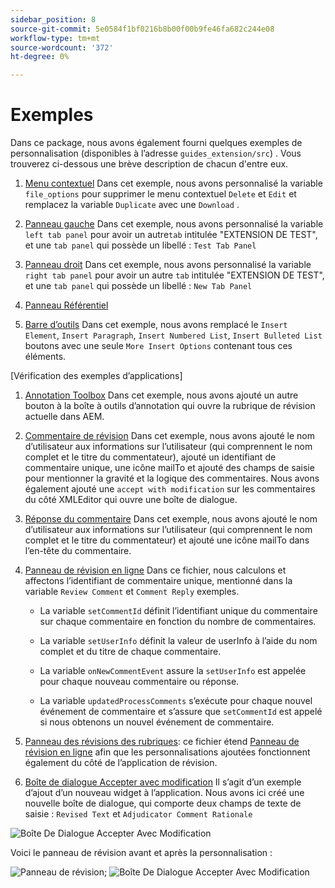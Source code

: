 ```yaml
---
sidebar_position: 8
source-git-commit: 5e0584f1bf0216b8b00f00b9fe46fa682c244e08
workflow-type: tm+mt
source-wordcount: '372'
ht-degree: 0%

---
```



# Exemples

Dans ce package, nous avons également fourni quelques exemples de personnalisation (disponibles à l’adresse `guides_extension/src`) . Vous trouverez ci-dessous une brève description de chacun d&#39;entre eux.

1. [Menu contextuel](./../../src/file_options.ts)
Dans cet exemple, nous avons personnalisé la variable `file_options` pour supprimer le menu contextuel `Delete` et `Edit` et remplacez la variable `Duplicate` avec une `Download` .

2. [Panneau gauche](../../src/left_panel_container.ts)
Dans cet exemple, nous avons personnalisé la variable `left tab panel` pour avoir un autre`tab` intitulée &quot;EXTENSION DE TEST&quot;, et une `tab panel` qui possède un libellé : `Test Tab Panel`

3. [Panneau droit](../../src/right_panel_container.ts)
Dans cet exemple, nous avons personnalisé la variable `right tab panel` pour avoir un autre `tab` intitulée &quot;EXTENSION DE TEST&quot;, et une `tab panel` qui possède un libellé : `New Tab Panel`

4. [Panneau Référentiel](../../src/repository_panel.ts)

5. [Barre d’outils](../../src/toolbar.ts)
Dans cet exemple, nous avons remplacé le `Insert Element`, `Insert Paragraph`, `Insert Numbered List`, `Insert Bulleted List` boutons avec une seule `More Insert Options` contenant tous ces éléments.

[Vérification des exemples d’applications]

1. [Annotation Toolbox](../../src/review_app_examples/annotation_extension.ts)
Dans cet exemple, nous avons ajouté un autre bouton à la boîte à outils d’annotation qui ouvre la rubrique de révision actuelle dans AEM.

2. [Commentaire de révision](../../src/review_app_examples/review_comment.ts)
Dans cet exemple, nous avons ajouté le nom d’utilisateur aux informations sur l’utilisateur (qui comprennent le nom complet et le titre du commentateur), ajouté un identifiant de commentaire unique, une icône mailTo et ajouté des champs de saisie pour mentionner la gravité et la logique des commentaires.
Nous avons également ajouté une `accept with modification` sur les commentaires du côté XMLEditor qui ouvre une boîte de dialogue.

3. [Réponse du commentaire](../../src/review_app_examples/comment_reply.ts)
Dans cet exemple, nous avons ajouté le nom d’utilisateur aux informations sur l’utilisateur (qui comprennent le nom complet et le titre du commentateur) et ajouté une icône mailTo dans l’en-tête du commentaire.

4. [Panneau de révision en ligne](../../src/review_app_examples/inline_review_panel.ts)
Dans ce fichier, nous calculons et affectons l’identifiant de commentaire unique, mentionné dans la variable `Review Comment` et `Comment Reply` exemples.
   - La variable `setCommentId` définit l’identifiant unique du commentaire sur chaque commentaire en fonction du nombre de commentaires.

   - La variable `setUserInfo` définit la valeur de userInfo à l’aide du nom complet et du titre de chaque commentaire.

   - La variable `onNewCommentEvent` assure la `setUserInfo` est appelée pour chaque nouveau commentaire ou réponse.

   - La variable `updatedProcessComments` s’exécute pour chaque nouvel événement de commentaire et s’assure que `setCommentId` est appelé si nous obtenons un nouvel événement de commentaire.

5. [Panneau des révisions des rubriques](../../src/review_app_examples/topic_reviews.ts): ce fichier étend [Panneau de révision en ligne](../../src/review_app_examples/inline_review_panel.ts) afin que les personnalisations ajoutées fonctionnent également du côté de l’application de révision.

6. [Boîte de dialogue Accepter avec modification](../../src/review_app_examples/accept_with_modification_dialog.ts)
Il s’agit d’un exemple d’ajout d’un nouveau widget à l’application. Nous avons ici créé une nouvelle boîte de dialogue, qui comporte deux champs de texte de saisie : `Revised Text` et `Adjudicator Comment Rationale`

![Boîte De Dialogue Accepter Avec Modification](./imgs/accept_with_modification_dialogue.png)

Voici le panneau de révision avant et après la personnalisation :

![Panneau de révision;](./imgs/review_panel.png)
![Boîte De Dialogue Accepter Avec Modification](./imgs/customised_review_panel.png)
